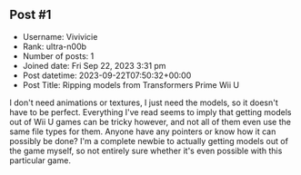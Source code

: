 ## Post #1
- Username: Vivivicie
- Rank: ultra-n00b
- Number of posts: 1
- Joined date: Fri Sep 22, 2023 3:31 pm
- Post datetime: 2023-09-22T07:50:32+00:00
- Post Title: Ripping models from Transformers Prime Wii U

I don't need animations or textures, I just need the models, so it doesn't have to be perfect. Everything I've read seems to imply that getting models out of Wii U games can be tricky however, and not all of them even use the same file types for them. Anyone have any pointers or know how it can possibly be done? I'm a complete newbie to actually getting models out of the game myself, so not entirely sure whether it's even possible with this particular game.
